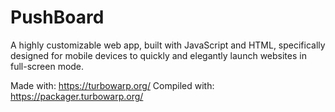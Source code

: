 # PushBoard
A highly customizable web app, built with JavaScript and HTML, specifically designed for mobile devices to quickly and elegantly launch websites in full-screen mode.

Made with: https://turbowarp.org/
Compiled with: https://packager.turbowarp.org/
